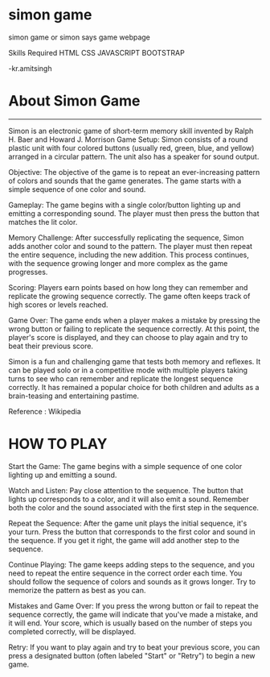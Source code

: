 # simon game
simon game or simon says game webpage

Skills Required
HTML CSS JAVASCRIPT BOOTSTRAP

-kr.amitsingh

# About Simon Game
-----------------------------
Simon is an electronic game of short-term memory skill invented by Ralph H. Baer and Howard J. Morrison
Game Setup: Simon consists of a round plastic unit with four colored buttons (usually red, green, blue, and yellow) arranged in a circular pattern. The unit also has a speaker for sound output.

Objective: The objective of the game is to repeat an ever-increasing pattern of colors and sounds that the game generates. The game starts with a simple sequence of one color and sound.

Gameplay: The game begins with a single color/button lighting up and emitting a corresponding sound. The player must then press the button that matches the lit color.

Memory Challenge: After successfully replicating the sequence, Simon adds another color and sound to the pattern. The player must then repeat the entire sequence, including the new addition. This process continues, with the sequence growing longer and more complex as the game progresses.

Scoring: Players earn points based on how long they can remember and replicate the growing sequence correctly. The game often keeps track of high scores or levels reached.

Game Over: The game ends when a player makes a mistake by pressing the wrong button or failing to replicate the sequence correctly. At this point, the player's score is displayed, and they can choose to play again and try to beat their previous score.

Simon is a fun and challenging game that tests both memory and reflexes. It can be played solo or in a competitive mode with multiple players taking turns to see who can remember and replicate the longest sequence correctly. It has remained a popular choice for both children and adults as a brain-teasing and entertaining pastime.

Reference : Wikipedia

# HOW TO PLAY

Start the Game: The game begins with a simple sequence of one color lighting up and emitting a sound.

Watch and Listen: Pay close attention to the sequence. The button that lights up corresponds to a color, and it will also emit a sound. Remember both the color and the sound associated with the first step in the sequence.

Repeat the Sequence: After the game unit plays the initial sequence, it's your turn. Press the button that corresponds to the first color and sound in the sequence. If you get it right, the game will add another step to the sequence.

Continue Playing: The game keeps adding steps to the sequence, and you need to repeat the entire sequence in the correct order each time. You should follow the sequence of colors and sounds as it grows longer. Try to memorize the pattern as best as you can.

Mistakes and Game Over: If you press the wrong button or fail to repeat the sequence correctly, the game will indicate that you've made a mistake, and it will end. Your score, which is usually based on the number of steps you completed correctly, will be displayed.

Retry: If you want to play again and try to beat your previous score, you can press a designated button (often labeled "Start" or "Retry") to begin a new game.



